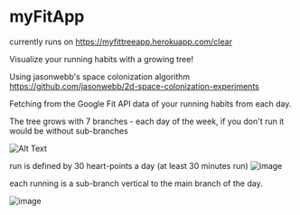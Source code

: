 # myFitApp
currently runs on https://myfittreeapp.herokuapp.com/clear

Visualize your running habits with a growing tree!

Using jasonwebb's space colonization algorithm https://github.com/jasonwebb/2d-space-colonization-experiments

Fetching from the Google Fit API data of your running habits from each day.

The tree grows with 7 branches - each day of the week, if you don't run it would be without sub-branches


![Alt Text](https://media.giphy.com/media/BAhxsYTPLJd9S4YGUJ/giphy.gif)


run is defined by 30 heart-points a day (at least 30 minutes run)
![image](https://user-images.githubusercontent.com/74145848/126620500-4b34bdcd-adc0-4508-b427-1c15bf96fe73.png)

each running is a sub-branch vertical to the main branch of the day.




![image](https://user-images.githubusercontent.com/74145848/126622780-e249dffa-cf3c-425e-bfa1-aff446286366.png)



